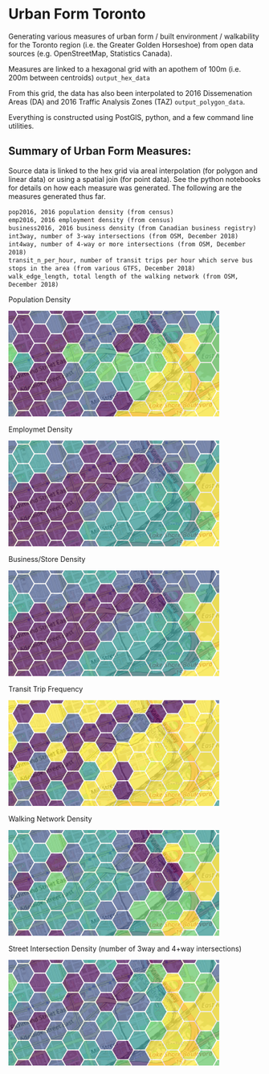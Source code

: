 # Urban Form Toronto

Generating various measures of urban form / built environment / walkability for the Toronto region (i.e. the Greater Golden Horseshoe) from open data sources (e.g. OpenStreetMap, Statistics Canada).

Measures are linked to a hexagonal grid with an apothem of 100m (i.e. 200m between centroids) `output_hex_data`

From this grid, the data has also been interpolated to 2016 Dissemenation Areas (DA) and 2016 Traffic Analysis Zones (TAZ) `output_polygon_data`. 

Everything is constructed using PostGIS, python, and a few command line utilities.

## Summary of Urban Form Measures:

Source data is linked to the hex grid via areal interpolation (for polygon and linear data) or using a spatial join (for point data). See the python notebooks for details on how each measure was generated. The following are the measures generated thus far.

```
pop2016, 2016 population density (from census)
emp2016, 2016 employment density (from census)
business2016, 2016 business density (from Canadian business registry)
int3way, number of 3-way intersections (from OSM, December 2018)
int4way, number of 4-way or more intersections (from OSM, December 2018)
transit_n_per_hour, number of transit trips per hour which serve bus stops in the area (from various GTFS, December 2018)
walk_edge_length, total length of the walking network (from OSM, December 2018)
```

Population Density

![](imgs/img_population.png)

Employmet Density

![](imgs/img_employment.png)

Business/Store Density

![](imgs/img_business.png)

Transit Trip Frequency

![](imgs/img_transit.png)

Walking Network Density

![](imgs/img_edge.png)

Street Intersection Density (number of 3way and 4+way intersections)

![](imgs/img_intersections.png)

